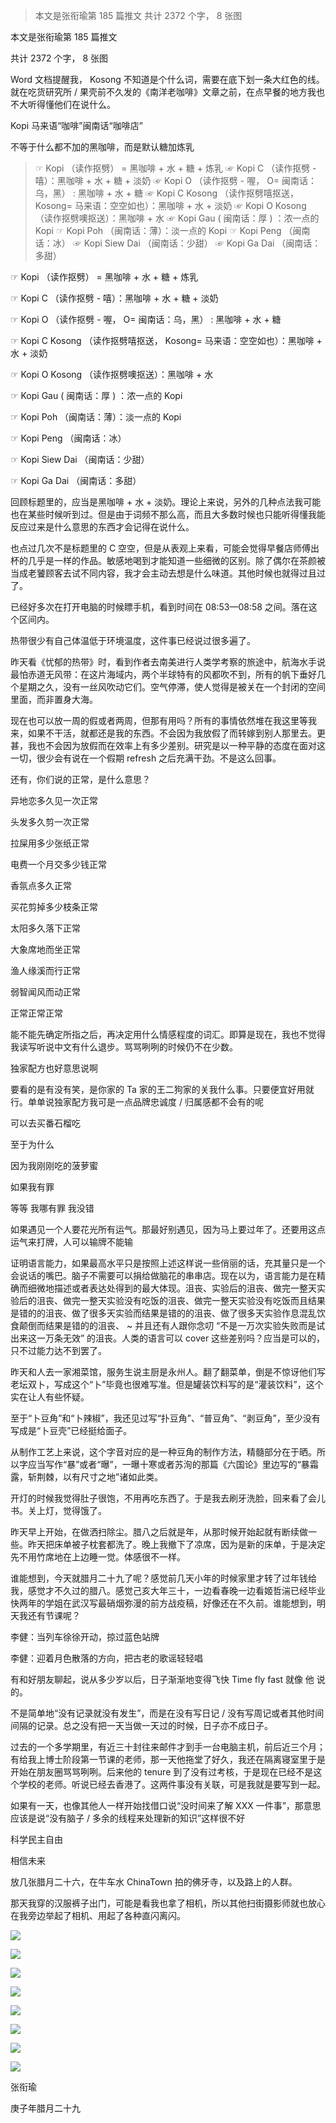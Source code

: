 > 本文是张衔瑜第 185 篇推文 共计 2372 个字， 8 张图

本文是张衔瑜第 185 篇推文

共计 2372 个字， 8 张图

Word 文档提醒我， Kosong 不知道是个什么词，需要在底下划一条大红色的线。就在吃货研究所 / 果壳前不久发的《南洋老咖啡》文章之前，在点早餐的地方我也不大听得懂他们在说什么。

Kopi 马来语“咖啡”闽南话“咖啡店”

不等于什么都不加的黑咖啡，而是默认糖加炼乳

> ☞ Kopi （读作抠劈） = 黑咖啡 + 水 + 糖 + 炼乳 ☞ Kopi C （读作抠劈 - 嘻）：黑咖啡 + 水 + 糖 + 淡奶 ☞ Kopi O （读作抠劈 - 喔， O= 闽南话：乌，黑） : 黑咖啡 + 水 + 糖 ☞ Kopi C Kosong （读作抠劈嘻抠送， Kosong= 马来语：空空如也）：黑咖啡 + 水 + 淡奶 ☞ Kopi O Kosong （读作抠劈噢抠送）：黑咖啡 + 水 ☞ Kopi Gau ( 闽南话：厚 ) ：浓一点的 Kopi ☞ Kopi Poh （闽南话：薄）：淡一点的 Kopi ☞ Kopi Peng （闽南话：冰） ☞ Kopi Siew Dai （闽南话：少甜） ☞ Kopi Ga Dai （闽南话：多甜）

☞ Kopi （读作抠劈） = 黑咖啡 + 水 + 糖 + 炼乳

☞ Kopi C （读作抠劈 - 嘻）：黑咖啡 + 水 + 糖 + 淡奶

☞ Kopi O （读作抠劈 - 喔， O= 闽南话：乌，黑） : 黑咖啡 + 水 + 糖

☞ Kopi C Kosong （读作抠劈嘻抠送， Kosong= 马来语：空空如也）：黑咖啡 + 水 + 淡奶

☞ Kopi O Kosong （读作抠劈噢抠送）：黑咖啡 + 水

☞ Kopi Gau ( 闽南话：厚 ) ：浓一点的 Kopi

☞ Kopi Poh （闽南话：薄）：淡一点的 Kopi

☞ Kopi Peng （闽南话：冰）

☞ Kopi Siew Dai （闽南话：少甜）

☞ Kopi Ga Dai （闽南话：多甜）

回顾标题里的，应当是黑咖啡 + 水 + 淡奶。理论上来说，另外的几种点法我可能也在某些时候听到过。但是由于词频不那么高，而且大多数时候也只能听得懂我能反应过来是什么意思的东西才会记得在说什么。

也点过几次不是标题里的 C 空空，但是从表观上来看，可能会觉得早餐店师傅出杯的几乎是一样的作品。敏感地喝到才能知道一些细微的区别。除了偶尔在茶颜被当成老饕顾客去试不同内容，我才会主动去想是什么味道。其他时候也就得过且过了。

已经好多次在打开电脑的时候瞟手机，看到时间在 08:53—08:58 之间。落在这个区间内。

热带很少有自己体温低于环境温度，这件事已经说过很多遍了。

昨天看《忧郁的热带》时，看到作者去南美进行人类学考察的旅途中，航海水手说最怕赤道无风带：在这片海域内，两个半球特有的风都吹不到，所有的帆下垂好几个星期之久，没有一丝风吹动它们。空气停滞，使人觉得是被关在一个封闭的空间里面，而非置身大海。

现在也可以放一周的假或者两周，但那有用吗？所有的事情依然堆在我这里等我来，如果不干活，就都还是我的东西。不会因为我放假了而转嫁到别人那里去。更甚，我也不会因为放假而在效率上有多少差别。研究是以一种平静的态度在面对这一切，很少会有说在一个假期 refresh 之后充满干劲。不是这么回事。

还有，你们说的正常，是什么意思？

异地恋多久见一次正常

头发多久剪一次正常

拉屎用多少张纸正常

电费一个月交多少钱正常

香氛点多久正常

买花剪掉多少枝条正常

太阳多久落下正常

大象席地而坐正常

渔人缘溪而行正常

弱智闻风而动正常

正常正常正常

能不能先确定所指之后，再决定用什么情感程度的词汇。即算是现在，我也不觉得我读写听说中文有什么退步。骂骂咧咧的时候仍不在少数。

独家配方也好意思说啊

要看的是有没有笑，是你家的 Ta 家的王二狗家的关我什么事。只要便宜好用就行。单单说独家配方我可是一点品牌忠诚度 / 归属感都不会有的呢

可以去买番石榴吃

至于为什么

因为我刚刚吃的菠萝蜜

如果我有罪

等等 我哪有罪 我没错

如果遇见一个人要花光所有运气。那最好别遇见，因为马上要过年了。还要用这点运气来打牌，人可以输牌不能输

证明语言能力，如果最高水平只是按照上述这样说一些俏丽的话，充其量只是一个会说话的嘴巴。脑子不需要可以捐给做脑花的串串店。现在以为，语言能力是在精确而细微地描述或者表达处得到的最大体现。沮丧、实验后的沮丧、做完一整天实验后的沮丧、做完一整天实验没有吃饭的沮丧、做完一整天实验没有吃饭而且结果是错的的沮丧、做了很多天实验而结果是错的的沮丧、做了很多天实验作息混乱饮食颠倒而结果是错的的沮丧、 ~ 并且还有人跟你念叨 “不是一万次实验失败而是试出来这一万条无效” 的沮丧。人类的语言可以 cover 这些差别吗？应当是可以的，只不过能力达不到罢了。

昨天和人去一家湘菜馆，服务生说主厨是永州人。翻了翻菜单，倒是不惊讶他们写老坛双卜，写成这个“卜”毕竟也很难写准。但是罐装饮料写的是“灌装饮料”，这个实在让人有些怀疑。

至于“卜豆角”和“卜辣椒”，我还见过写“扑豆角”、“普豆角”、“剥豆角”，至少没有写成是“卜豆壳”已经挺给面子。

从制作工艺上来说，这个字音对应的是一种豆角的制作方法，精髓部分在于晒。所以字应当写作“暴”或者“曝”，一曝十寒或者苏洵的那篇《六国论》里边写的“暴霜露，斩荆棘，以有尺寸之地”诸如此类。

开灯的时候我觉得肚子很饱，不用再吃东西了。于是我去刷牙洗脸，回来看了会儿书。关上灯，觉得饿了。

昨天早上开始，在做洒扫除尘。腊八之后就是年，从那时候开始起就有断续做一些。昨天把床单被子枕套都洗了。晚上我撤下了凉席，因为是新的床单，于是决定先不用竹席地在上边睡一觉。体感很不一样。

谁能想到，今天就腊月二十九了呢？感觉前几天小年的时候家里才转了过年钱给我，感觉才不久过的腊八。感觉己亥大年三十，一边看春晚一边看姬哲湍已经毕业快两年的学姐在武汉写最硝烟弥漫的前方战疫稿，好像还在不久前。谁能想到，明天我还有节课呢？

李健：当列车徐徐开动，掠过蓝色站牌

李健：迎着月色散落的方向，把古老的歌谣轻轻唱

有和好朋友聊起，说从多少岁以后，日子渐渐地变得飞快 Time fly fast 就像 他 说的。

不是简单地“没有记录就没有发生”，而是在没有写日记 / 没有写周记或者其他时间间隔的记录。总之没有把一天当做一天过的时候，日子亦不成日子。

过去的一个多学期里，有近三十封往来邮件才到手一台电脑主机，前后近三个月；有给我上博士阶段第一节课的老师，那一天他拖堂了好久，我还在隔离寝室里于是开始在朋友圈骂骂咧咧。后来他的 tenure 到了没有过考核，于是现在已经不是这个学校的老师。听说已经去香港了。这两件事没有关联，可是我就是要写到一起。

如果有一天，也像其他人一样开始找借口说“没时间来了解 XXX 一件事”，那意思应该是说“没有脑子 / 多余的线程来处理新的知识”这样很不好

科学民主自由

相信未来

放几张腊月二十六，在牛车水 ChinaTown 拍的佛牙寺，以及路上的人群。

那天我穿的汉服裤子出门，可能是看我也拿了相机，所以其他扫街摄影师就也放心在我旁边举起了相机、用起了各种直闪离闪。

![](./images/img_001.jpeg)

![](./images/img_002.jpeg)

![](./images/img_003.jpeg)

![](./images/img_004.jpeg)

![](./images/img_005.jpeg)

![](./images/img_006.jpeg)

![](./images/img_007.jpeg)

![](./images/img_008.jpeg)

张衔瑜

庚子年腊月二十九
